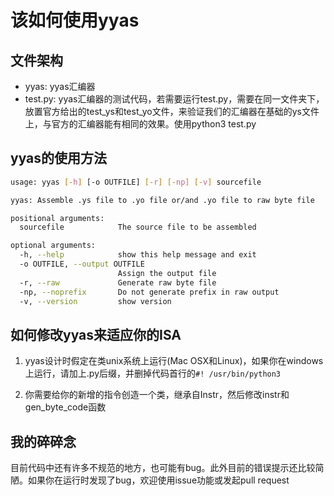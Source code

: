 # 该如何使用yyas

## 文件架构

- yyas: yyas汇编器
- test.py: yyas汇编器的测试代码，若需要运行test.py，需要在同一文件夹下，放置官方给出的test_ys和test_yo文件，来验证我们的汇编器在基础的ys文件上，与官方的汇编器能有相同的效果。使用python3 test.py

## yyas的使用方法

```sh
usage: yyas [-h] [-o OUTFILE] [-r] [-np] [-v] sourcefile

yyas: Assemble .ys file to .yo file or/and .yo file to raw byte file

positional arguments:
  sourcefile            The source file to be assembled

optional arguments:
  -h, --help            show this help message and exit
  -o OUTFILE, --output OUTFILE
                        Assign the output file
  -r, --raw             Generate raw byte file
  -np, --noprefix       Do not generate prefix in raw output
  -v, --version         show version
```

## 如何修改yyas来适应你的ISA

1. yyas设计时假定在类unix系统上运行(Mac OSX和Linux)，如果你在windows上运行，请加上.py后缀，并删掉代码首行的`#! /usr/bin/python3`

2. 你需要给你的新增的指令创造一个类，继承自Instr，然后修改instr和gen_byte_code函数

## 我的碎碎念

目前代码中还有许多不规范的地方，也可能有bug。此外目前的错误提示还比较简陋。如果你在运行时发现了bug，欢迎使用issue功能或发起pull request
